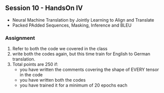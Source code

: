 ## Session 10 - HandsOn IV

 - Neural Machine Translation by Jointly Learning to Align and Translate
 - Packed PAdded Sequences, Masking, Inference and BLEU
 
### Assignment
 1. Refer to both the code we covered in the class
 2. write both the codes again, but this time train for English to German translation. 
 3. Total points are 250 if:
    - you have written the comments covering the shape of EVERY tensor in the code
    - you have written both the codes
    - you have trained it for a minimum of 20 epochs each
